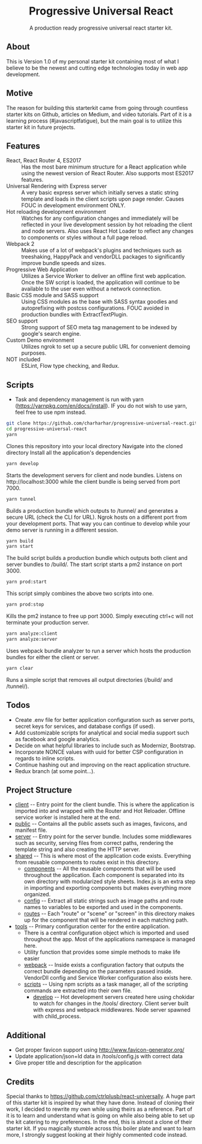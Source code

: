 <h1 align="center">Progressive Universal React</h1>
<p align="center">A production ready progressive universal react starter kit.</p>

## About
This is Version 1.0 of my personal starter kit containing most of what I believe to be the newest and cutting edge technologies today in web app development.

## Motive
The reason for building this starterkit came from going through countless starter kits on Github, articles on Medium, and video tutorials. Part of it is a learning process (#javascriptfatigue), but the main goal is to utilize this starter kit in future projects.

## Features
<dl>
  <dt>React, React Router 4, ES2017</dt>
  <dd>Has the most bare minimum structure for a React application while using the newest version of React Router. Also supports most ES2017 features.</dd>

  <dt>Universal Rendering with Express server</dt>
  <dd>A very basic express server which initially serves a static string template and loads in the client scripts upon page render. Causes FOUC in development environment ONLY.</dd>

  <dt>Hot reloading development environment</dt>
  <dd>Watches for any configuration changes and immediately will be reflected in your live development session by hot reloading the client and node servers. Also uses React Hot Loader to reflect any changes to components or styles without a full page reload.</dd>

  <dt>Webpack 2</dt>
  <dd>Makes use of a lot of webpack's plugins and techniques such as treeshaking, HappyPack and vendorDLL packages to significantly improve bundle speeds and sizes.</dd>

  <dt>Progressive Web Application</dt>
  <dd>Utilizes a Service Worker to deliver an offline first web application. Once the SW script is loaded, the application will continue to be available to the user even without a network connection.</dd>

  <dt>Basic CSS module and SASS support</dt>
  <dd>Using CSS modules as the base with SASS syntax goodies and autoprefixing with postcss configurations. FOUC avoided in production bundles with ExtractTextPlugin.</dd>

  <dt>SEO support</dt>
  <dd>Strong support of SEO meta tag management to be indexed by google's search engine.</dd>

  <dt>Custom Demo environment</dt>
  <dd>Utilizes ngrok to set up a secure public URL for convenient demoing purposes.</dd>

  <dt>NOT included</dt>
  <dd>ESLint, Flow type checking, and Redux.</dd>
</dl>

## Scripts
  - Task and dependency management is run with yarn (https://yarnpkg.com/en/docs/install). IF you do not wish to use yarn, feel free to use npm instead.

```bash
git clone https://github.com/charharhar/progressive-universal-react.git
cd progressive-universal-react
yarn
```
Clones this repository into your local directory
Navigate into the cloned directory
Install all the application's dependencies

```bash
yarn develop
```
Starts the development servers for client and node bundles. Listens on http://localhost:3000 while the client bundle is being served from port 7000.

```bash
yarn tunnel
```
Builds a production bundle which outputs to /tunnel/ and generates a secure URL (check the CLI for URL). Ngrok hosts on a different port from your development ports. That way you can continue to develop while your demo server is running in a different session.

```bash
yarn build
yarn start
```
The build script builds a production bundle which outputs both client and server bundles to /build/. 
The start script starts a pm2 instance on port 3000.

```bash
yarn prod:start
```
This script simply combines the above two scripts into one.

```bash
yarn prod:stop
```
Kills the pm2 instance to free up port 3000. Simply executing ctrl+c will not terminate your production server.

```bash
yarn analyze:client
yarn analyze:server
```
Uses webpack bundle analyzer to run a server which hosts the production bundles for either the client or server.

```bash
yarn clear
```
Runs a simple script that removes all output directories (/build/ and /tunnel/).

## Todos
  - Create .env file for better application configuration such as server ports, secret keys for services, and database configs (if used).
  - Add customizable scripts for analytical and social media support such as facebook and google analytics.
  - Decide on what helpful libraries to include such as Modernizr, Bootstrap.
  - Incorporate NONCE values with uuid for better CSP configuration in regards to inline scripts.
  - Continue hashing out and improving on the react application structure.
  - Redux branch (at some point...).

## Project Structure
  - [client](/client/) -- Entry point for the client bundle. This is where the application is imported into and wrapped with the Router and Hot Reloader. Offline service worker is installed here at the end.
  - [public](/public/) -- Contains all the public assets such as images, favicons, and manifest file.
  - [server](/server/) -- Entry point for the server bundle. Includes some middlewares such as security, serving files from correct paths, rendering the template string and also creating the HTTP server.
  - [shared](/shared/) -- This is where most of the application code exists. Everything from reusable components to routes exist in this directory.
    - [components](/shared/components/) -- All the reusable components that will be used throughout the application. Each component is separated into its own directory with modularized style sheets. Index.js is an extra step in importing and exporting components but makes everything more organized.
    - [config](/shared/config/) -- Extract all static strings such as image paths and route names to variables to be exported and used in the components.
    - [routes](/shared/routes/) -- Each "route" or "scene" or "screen" in this directory makes up for the component that will be rendered in each matching path.
  - [tools](/tools/) -- Primary configuration center for the entire application. 
    - There is a central configuration object which is imported and used throughout the app. Most of the applications namespace is managed here.
    - Utility function that provides some simple methods to make life easier
    - [webpack](/tools/webpack/) -- Inside exists a configuration factory that outputs the correct bundle depending on the parameters passed inside. VendorDll config and Service Worker configuration also exists here.
    - [scripts](/tools/scripts/) -- Using npm scripts as a task manager, all of the scripting commands are extracted into their own file.
      - [develop](/tools/scripts/develop/) -- Hot development servers created here using chokidar to watch for changes in the /tools/ directory. Client server built with express and webpack middlewares. Node server spawned with child_process.

## Additional
  - Get proper favicon support using http://www.favicon-generator.org/
  - Update application/json+ld data in /tools/config.js with correct data
  - Give proper title and description for the application

## Credits
Special thanks to https://github.com/ctrlplusb/react-universally. A huge part of this starter kit is inspired by what they have done. Instead of cloning their work, I decided to rewrite my own while using theirs as a reference. Part of it is to learn and understand what is going on while also being able to set up the kit catering to my preferences. In the end, this is almost a clone of their starter kit. If you magically stumble across this boiler plate and want to learn more, I strongly suggest looking at their highly commented code instead.
